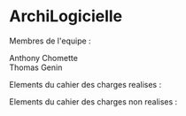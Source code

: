# ArchiLogicielle

Membres de l'equipe :

Anthony Chomette  
Thomas Genin

Elements du cahier des charges realises :

Elements du cahier des charges non realises :

